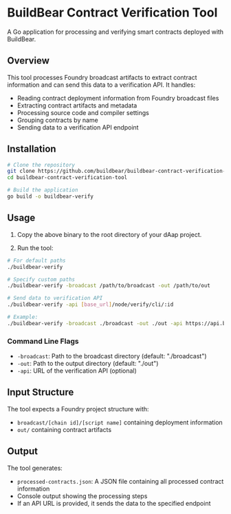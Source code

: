 # BuildBear Contract Verification Tool

A Go application for processing and verifying smart contracts deployed with BuildBear.

## Overview

This tool processes Foundry broadcast artifacts to extract contract information and can send this data to a verification API. It handles:

- Reading contract deployment information from Foundry broadcast files
- Extracting contract artifacts and metadata
- Processing source code and compiler settings
- Grouping contracts by name
- Sending data to a verification API endpoint

## Installation

```bash
# Clone the repository
git clone https://github.com/buildbear/buildbear-contract-verification-tool.git
cd buildbear-contract-verification-tool

# Build the application
go build -o buildbear-verify
```

## Usage

1. Copy the above binary to the root directory of your dAap project.

2. Run the tool:

```bash
# For default paths
./buildbear-verify

# Specify custom paths
./buildbear-verify -broadcast /path/to/broadcast -out /path/to/out

# Send data to verification API
./buildbear-verify -api [base_url]/node/verify/cli/:id

# Example:
./buildbear-verify -broadcast ./broadcast -out ./out -api https://api.buildbear.io/node/verify/cli/:id
```

### Command Line Flags

- `-broadcast`: Path to the broadcast directory (default: "./broadcast")
- `-out`: Path to the output directory (default: "./out")
- `-api`: URL of the verification API (optional)

## Input Structure

The tool expects a Foundry project structure with:

- `broadcast/[chain id]/[script name]` containing deployment information
- `out/` containing contract artifacts

## Output

The tool generates:
- `processed-contracts.json`: A JSON file containing all processed contract information
- Console output showing the processing steps
- If an API URL is provided, it sends the data to the specified endpoint
